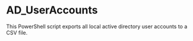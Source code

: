 # AD_UserAccounts
This PowerShell script exports all local active directory user accounts to a CSV file.
